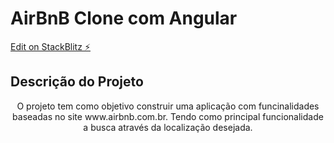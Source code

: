 # AirBnB Clone com Angular

[Edit on StackBlitz ⚡️](https://stackblitz.com/edit/angular-ivy-zxfajd)

## Descrição do Projeto
<p align="center">O projeto tem como objetivo construir uma aplicação com funcinalidades baseadas no site www.airbnb.com.br. Tendo como principal funcionalidade a busca através da localização desejada.</p>
